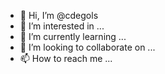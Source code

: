 - 👋 Hi, I’m @cdegols
- 👀 I’m interested in ...
- 🌱 I’m currently learning ...
- 💞️ I’m looking to collaborate on ...
- 📫 How to reach me ...

<!---
cdegols/cdegols is a ✨ special ✨ repository because its `README.md` (this file) appears on your GitHub profile.
You can click the Preview link to take a look at your changes.
--->
